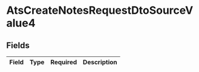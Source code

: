 # AtsCreateNotesRequestDtoSourceValue4


## Fields

| Field       | Type        | Required    | Description |
| ----------- | ----------- | ----------- | ----------- |